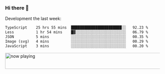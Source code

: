 ### Hi there 👋

Development the last week:
<!--START_SECTION:waka-->

```txt
TypeScript    25 hrs 55 mins  ███████████████████████░░   92.23 %
Less          1 hr 54 mins    █▓░░░░░░░░░░░░░░░░░░░░░░░   06.79 %
JSON          5 mins          ░░░░░░░░░░░░░░░░░░░░░░░░░   00.35 %
Image (svg)   4 mins          ░░░░░░░░░░░░░░░░░░░░░░░░░   00.29 %
JavaScript    3 mins          ░░░░░░░░░░░░░░░░░░░░░░░░░   00.20 %
```

<!--END_SECTION:waka-->

<!--
**JASONPANGGO/jasonpanggo** is a ✨ _special_ ✨ repository because its `README.md` (this file) appears on your GitHub profile.

Here are some ideas to get you started:

- 🔭 I’m currently working on ...
- 🌱 I’m currently learning ...
- 👯 I’m looking to collaborate on ...
- 🤔 I’m looking for help with ...
- 💬 Ask me about ...
- 📫 How to reach me: ...
- 😄 Pronouns: ...
- ⚡ Fun fact: ...
-->

<a href="https://volt.fm/user/q8yd9e79csfr57rt" target="_blank"><img src="https://spotify-badge-egoist.vercel.app/api/now-playing" width="540" height="52" alt="now playing"></a>
